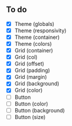 ## To do
- [x] Theme (globals)
- [x] Theme (responsivity)
- [x] Theme (container)
- [x] Theme (colors)
- [x] Grid (container)
- [x] Grid (col)
- [x] Grid (offset)
- [x] Grid (padding)
- [x] Grid (margin)
- [x] Grid (background)
- [x] Grid (color)
- [ ] Button
- [ ] Button (color)
- [ ] Button (background)
- [ ] Button (size)